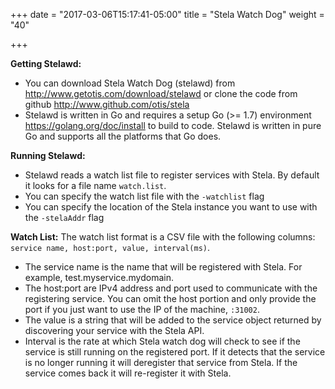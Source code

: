 +++
date = "2017-03-06T15:17:41-05:00"
title = "Stela Watch Dog"
weight = "40"

+++

**Getting Stelawd:**
- You can download Stela Watch Dog (stelawd) from <http://www.getotis.com/download/stelawd> or clone the code from github <http://www.github.com/otis/stela>
- Stelawd is written in Go and requires a setup Go (>= 1.7) environment <https://golang.org/doc/install> to build to code.  Stelawd is written in pure Go and supports all the platforms that Go does.

**Running Stelawd:**
- Stelawd reads a watch list file to register services with Stela.  By default it looks for a file name `watch.list`.
- You can specify the watch list file with the `-watchlist` flag
- You can specify the location of the Stela instance you want to use with the `-stelaAddr` flag

**Watch List:** The watch list format is a CSV file with the following columns: `service name, host:port, value, interval(ms)`.
- The service name is the name that will be registered with Stela. For example, test.myservice.mydomain.
- The host:port are IPv4 address and port used to communicate with the registering service.  You can omit the host portion and only provide the port if you just want to use the IP of the machine, `:31002`.  
- The value is a string that will be added to the service object returned by discovering your service with the Stela API.  
- Interval is the rate at which Stela watch dog will check to see if the service is still running on the registered port.  If it detects that the service is no longer running it will deregister that service from Stela.  If the service comes back it will re-register it with Stela.
